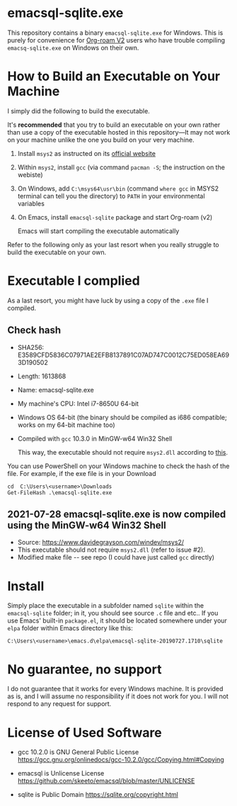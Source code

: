 # emacsql-sqlite.exe

This repository contains a binary `emacsql-sqlite.exe` for Windows.
This is purely for convenience for [Org-roam V2](https://github.com/org-roam/org-roam) users who have trouble compiling `emacsq-sqlite.exe` on Windows on their own.

# How to Build an Executable on Your Machine

I simply did the following to build the executable. 

It's **recommended** that you try to build an executable on your own rather than use a copy of the executable hosted in this repository—It may not work on your machine unlike the one you build on your very machine.

1. Install `msys2` as instructed on its [official website](https://www.msys2.org/)
2. Within `msys2`, install `gcc` (via command `pacman -S`; the instruction on the webiste)
3. On Windows, add `C:\msys64\usr\bin` (command `where gcc` in MSYS2 terminal can tell you the directory) to `PATH` in your environmental variables
4. On Emacs, install `emacsql-sqlite` package and start Org-roam (v2)
   
   Emacs will start compiling the executable automatically

Refer to the following only as your last resort when you really struggle to build the executable on your own.

# Executable I complied
As a last resort, you might have luck by using a copy of the `.exe` file I compiled.
 
## Check hash

- SHA256: E3589CFD5836C07971AE2EFB8137891C07AD747C0012C75ED058EA693D190502
- Length: 1613868
- Name: emacsql-sqlite.exe
- My machine's CPU: Intel i7-8650U 64-bit
- Windows OS 64-bit (the binary should be compiled as i686 compatible; works on my 64-bit machine too)
- Compiled with `gcc` 10.3.0 in MinGW-w64 Win32 Shell

  This way, the executable should not require `msys2.dll` according to [this](https://www.davidegrayson.com/windev/msys2/).

You can use PowerShell on your Windows machine to check the hash of the file. For example, if the exe file is in your Download

```
cd  C:\Users\<username>\Downloads
Get-FileHash .\emacsql-sqlite.exe
```

## 2021-07-28 emacsql-sqlite.exe is now compiled using the MinGW-w64 Win32 Shell 
- Source: https://www.davidegrayson.com/windev/msys2/
- This executable should not require `msys2.dll` (refer to issue #2).
- Modified make file -- see repo (I could have just called `gcc` directly)

# Install

Simply place the executable in a subfolder named `sqlite` within the `emacsql-sqlite` folder; in it, you should see source `.c` file and etc.. If you use Emacs' built-in `package.el`, it should be located somewhere under your `elpa` folder within Emacs directory like this:

```
C:\Users\<username>\emacs.d\elpa\emacsql-sqlite-20190727.1710\sqlite
```

# No guarantee, no support

I do not guarantee that it works for every Windows machine. It is provided as is, and I will assume no responsibility if it does not work for you. I will not respond to any request for support.

# License of Used Software

- gcc 10.2.0 is GNU General Public License
  https://gcc.gnu.org/onlinedocs/gcc-10.2.0/gcc/Copying.html#Copying
  
- emacsql is Unlicense License
  https://github.com/skeeto/emacsql/blob/master/UNLICENSE

- sqlite is Public Domain
  https://sqlite.org/copyright.html
